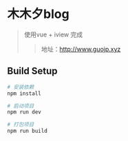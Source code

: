 # 木木夕blog

> 使用vue + iview 完成
>> 地址：http://www.guojp.xyz

## Build Setup

``` bash
# 安装依赖
npm install

# 启动项目
npm run dev

# 打包项目
npm run build

```
